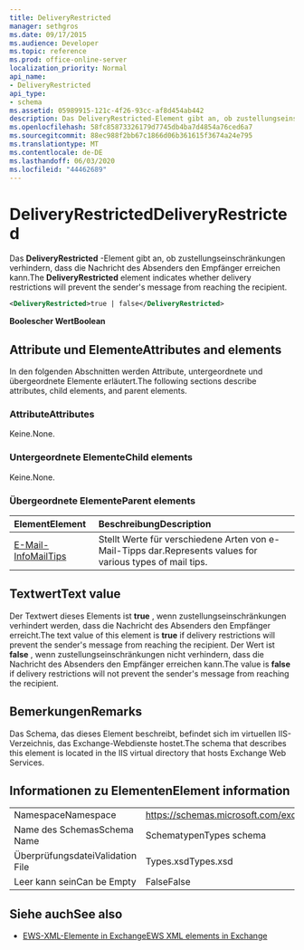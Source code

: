 ```yaml
---
title: DeliveryRestricted
manager: sethgros
ms.date: 09/17/2015
ms.audience: Developer
ms.topic: reference
ms.prod: office-online-server
localization_priority: Normal
api_name:
- DeliveryRestricted
api_type:
- schema
ms.assetid: 05989915-121c-4f26-93cc-af8d454ab442
description: Das DeliveryRestricted-Element gibt an, ob zustellungseinschränkungen verhindern, dass die Nachricht des Absenders den Empfänger erreichen kann.
ms.openlocfilehash: 58fc85873326179d7745db4ba7d4854a76ced6a7
ms.sourcegitcommit: 88ec988f2bb67c1866d06b361615f3674a24e795
ms.translationtype: MT
ms.contentlocale: de-DE
ms.lasthandoff: 06/03/2020
ms.locfileid: "44462689"
---
```

# <a name="deliveryrestricted"></a><span data-ttu-id="94634-103">DeliveryRestricted</span><span class="sxs-lookup"><span data-stu-id="94634-103">DeliveryRestricted</span></span>

<span data-ttu-id="94634-104">Das **DeliveryRestricted** -Element gibt an, ob zustellungseinschränkungen verhindern, dass die Nachricht des Absenders den Empfänger erreichen kann.</span><span class="sxs-lookup"><span data-stu-id="94634-104">The **DeliveryRestricted** element indicates whether delivery restrictions will prevent the sender's message from reaching the recipient.</span></span> 
  
```XML
<DeliveryRestricted>true | false</DeliveryRestricted>
```

 <span data-ttu-id="94634-105">**Boolescher Wert**</span><span class="sxs-lookup"><span data-stu-id="94634-105">**Boolean**</span></span>
## <a name="attributes-and-elements"></a><span data-ttu-id="94634-106">Attribute und Elemente</span><span class="sxs-lookup"><span data-stu-id="94634-106">Attributes and elements</span></span>

<span data-ttu-id="94634-107">In den folgenden Abschnitten werden Attribute, untergeordnete und übergeordnete Elemente erläutert.</span><span class="sxs-lookup"><span data-stu-id="94634-107">The following sections describe attributes, child elements, and parent elements.</span></span>
  
### <a name="attributes"></a><span data-ttu-id="94634-108">Attribute</span><span class="sxs-lookup"><span data-stu-id="94634-108">Attributes</span></span>

<span data-ttu-id="94634-109">Keine.</span><span class="sxs-lookup"><span data-stu-id="94634-109">None.</span></span>
  
### <a name="child-elements"></a><span data-ttu-id="94634-110">Untergeordnete Elemente</span><span class="sxs-lookup"><span data-stu-id="94634-110">Child elements</span></span>

<span data-ttu-id="94634-111">Keine.</span><span class="sxs-lookup"><span data-stu-id="94634-111">None.</span></span>
  
### <a name="parent-elements"></a><span data-ttu-id="94634-112">Übergeordnete Elemente</span><span class="sxs-lookup"><span data-stu-id="94634-112">Parent elements</span></span>

|<span data-ttu-id="94634-113">**Element**</span><span class="sxs-lookup"><span data-stu-id="94634-113">**Element**</span></span>|<span data-ttu-id="94634-114">**Beschreibung**</span><span class="sxs-lookup"><span data-stu-id="94634-114">**Description**</span></span>|
|:-----|:-----|
|[<span data-ttu-id="94634-115">E-Mail-Info</span><span class="sxs-lookup"><span data-stu-id="94634-115">MailTips</span></span>](mailtips.md) <br/> |<span data-ttu-id="94634-116">Stellt Werte für verschiedene Arten von e-Mail-Tipps dar.</span><span class="sxs-lookup"><span data-stu-id="94634-116">Represents values for various types of mail tips.</span></span>  <br/> |
   
## <a name="text-value"></a><span data-ttu-id="94634-117">Textwert</span><span class="sxs-lookup"><span data-stu-id="94634-117">Text value</span></span>

<span data-ttu-id="94634-118">Der Textwert dieses Elements ist **true** , wenn zustellungseinschränkungen verhindert werden, dass die Nachricht des Absenders den Empfänger erreicht.</span><span class="sxs-lookup"><span data-stu-id="94634-118">The text value of this element is **true** if delivery restrictions will prevent the sender's message from reaching the recipient.</span></span> <span data-ttu-id="94634-119">Der Wert ist **false** , wenn zustellungseinschränkungen nicht verhindern, dass die Nachricht des Absenders den Empfänger erreichen kann.</span><span class="sxs-lookup"><span data-stu-id="94634-119">The value is **false** if delivery restrictions will not prevent the sender's message from reaching the recipient.</span></span> 
  
## <a name="remarks"></a><span data-ttu-id="94634-120">Bemerkungen</span><span class="sxs-lookup"><span data-stu-id="94634-120">Remarks</span></span>

<span data-ttu-id="94634-121">Das Schema, das dieses Element beschreibt, befindet sich im virtuellen IIS-Verzeichnis, das Exchange-Webdienste hostet.</span><span class="sxs-lookup"><span data-stu-id="94634-121">The schema that describes this element is located in the IIS virtual directory that hosts Exchange Web Services.</span></span>
  
## <a name="element-information"></a><span data-ttu-id="94634-122">Informationen zu Elementen</span><span class="sxs-lookup"><span data-stu-id="94634-122">Element information</span></span>

|||
|:-----|:-----|
|<span data-ttu-id="94634-123">Namespace</span><span class="sxs-lookup"><span data-stu-id="94634-123">Namespace</span></span>  <br/> |https://schemas.microsoft.com/exchange/services/2006/types  <br/> |
|<span data-ttu-id="94634-124">Name des Schemas</span><span class="sxs-lookup"><span data-stu-id="94634-124">Schema Name</span></span>  <br/> |<span data-ttu-id="94634-125">Schematypen</span><span class="sxs-lookup"><span data-stu-id="94634-125">Types schema</span></span>  <br/> |
|<span data-ttu-id="94634-126">Überprüfungsdatei</span><span class="sxs-lookup"><span data-stu-id="94634-126">Validation File</span></span>  <br/> |<span data-ttu-id="94634-127">Types.xsd</span><span class="sxs-lookup"><span data-stu-id="94634-127">Types.xsd</span></span>  <br/> |
|<span data-ttu-id="94634-128">Leer kann sein</span><span class="sxs-lookup"><span data-stu-id="94634-128">Can be Empty</span></span>  <br/> |<span data-ttu-id="94634-129">False</span><span class="sxs-lookup"><span data-stu-id="94634-129">False</span></span>  <br/> |
   
## <a name="see-also"></a><span data-ttu-id="94634-130">Siehe auch</span><span class="sxs-lookup"><span data-stu-id="94634-130">See also</span></span>

- [<span data-ttu-id="94634-131">EWS-XML-Elemente in Exchange</span><span class="sxs-lookup"><span data-stu-id="94634-131">EWS XML elements in Exchange</span></span>](ews-xml-elements-in-exchange.md)

